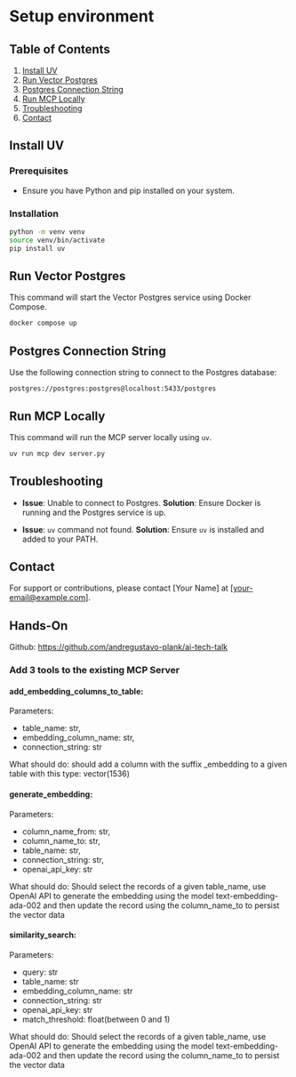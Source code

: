 # Setup environment

## Table of Contents
1. [Install UV](#install-uv)
2. [Run Vector Postgres](#run-vector-postgres)
3. [Postgres Connection String](#postgres-connection-string)
4. [Run MCP Locally](#run-mcp-locally)
5. [Troubleshooting](#troubleshooting)
6. [Contact](#contact)

## Install UV

### Prerequisites
- Ensure you have Python and pip installed on your system.

### Installation

````sh
python -m venv venv
source venv/bin/activate
pip install uv
````

## Run Vector Postgres

This command will start the Vector Postgres service using Docker Compose.

````sh
docker compose up
````

## Postgres Connection String

Use the following connection string to connect to the Postgres database:

```
postgres://postgres:postgres@localhost:5433/postgres
```

## Run MCP Locally

This command will run the MCP server locally using `uv`.

````sh
uv run mcp dev server.py
````

## Troubleshooting

- **Issue**: Unable to connect to Postgres.
  **Solution**: Ensure Docker is running and the Postgres service is up.

- **Issue**: `uv` command not found.
  **Solution**: Ensure `uv` is installed and added to your PATH.

## Contact

For support or contributions, please contact [Your Name] at [your-email@example.com].


## Hands-On

Github: https://github.com/andregustavo-plank/ai-tech-talk
### Add 3 tools to the existing MCP Server
#### add_embedding_columns_to_table: 
Parameters: 
- table_name: str, 
- embedding_column_name: str, 
- connection_string: str

What should do: should add a column with the suffix _embedding to a given table with this type: vector(1536)

#### generate_embedding: 
Parameters: 
- column_name_from: str, 
- column_name_to: str, 
- table_name: str, 
- connection_string: str, 
- openai_api_key: str

What should do: Should select the records of a given table_name, use OpenAI API to generate the embedding using the model text-embedding-ada-002 and then update the record using the column_name_to to persist the vector data

#### similarity_search: 
Parameters: 
- query: str
- table_name: str
- embedding_column_name: str
- connection_string: str
- openai_api_key: str 
- match_threshold: float(between 0 and 1)

What should do: Should select the records of a given table_name, use OpenAI API to generate the embedding using the model text-embedding-ada-002 and then update the record using the column_name_to to persist the vector data


